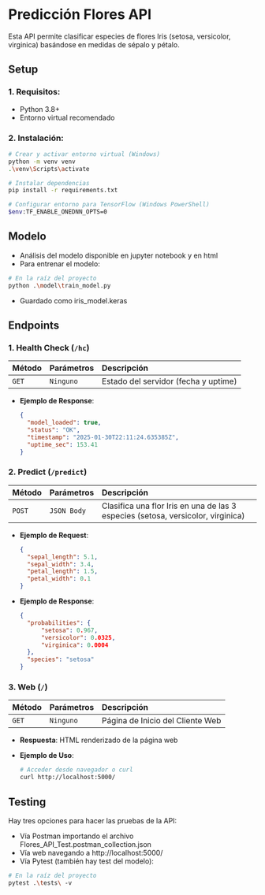 # Predicción Flores API

Esta API permite clasificar especies de flores Iris (setosa, versicolor, virginica) basándose en medidas de sépalo y pétalo.

## Setup

### 1. Requisitos:
   - Python 3.8+
   - Entorno virtual recomendado

### 2. Instalación:
```bash
# Crear y activar entorno virtual (Windows)
python -m venv venv
.\venv\Scripts\activate

# Instalar dependencias
pip install -r requirements.txt

# Configurar entorno para TensorFlow (Windows PowerShell)
$env:TF_ENABLE_ONEDNN_OPTS=0
```

## Modelo

- Análisis del modelo disponible en jupyter notebook y en html
- Para entrenar el modelo:

```bash
# En la raíz del proyecto
python .\model\train_model.py
```

- Guardado como iris_model.keras

## Endpoints

### 1. Health Check (`/hc`)

| Método | Parámetros | Descripción                |
| :----- | :-------   | :------------------------- |
| `GET`  | `Ninguno`  | Estado del servidor (fecha y uptime)  |

- **Ejemplo de Response**:
  
  ```json
  {
    "model_loaded": true,
    "status": "OK",
    "timestamp": "2025-01-30T22:11:24.635385Z",
    "uptime_sec": 153.41
  }
  ```

### 2. Predict (`/predict`)

| Método | Parámetros | Descripción                |
| :----- | :-------   | :------------------------- |
| `POST`  | `JSON Body`  | Clasifica una flor Iris en una de las 3 especies (setosa, versicolor, virginica)  |

- **Ejemplo de Request**:
  ```json
  {
    "sepal_length": 5.1,
    "sepal_width": 3.4,
    "petal_length": 1.5,
    "petal_width": 0.1
  }
  ```

- **Ejemplo de Response**:
  ```json
  {
    "probabilities": {
        "setosa": 0.967,
        "versicolor": 0.0325,
        "virginica": 0.0004
    },
    "species": "setosa"
  }
  ```

### 3. Web (`/`)

| Método | Parámetros | Descripción                |
| :----- | :-------   | :------------------------- |
| `GET`  | `Ninguno`  | Página de Inicio del Cliente Web  |

- **Respuesta**: HTML renderizado de la página web
- **Ejemplo de Uso**:

  ```bash
  # Acceder desde navegador o curl
  curl http://localhost:5000/
  ```

## Testing

Hay tres opciones para hacer las pruebas de la API:

- Vía Postman importando el archivo Flores_API_Test.postman_collection.json
- Vía web navegando a http://localhost:5000/
- Vía Pytest (también hay test del modelo):
```bash
# En la raíz del proyecto
pytest .\tests\ -v
```
